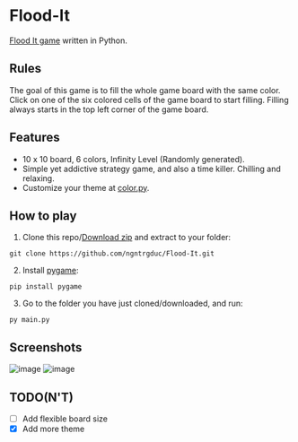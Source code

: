  # Flood-It

[Flood It game](https://www.google.com/search?q=flood+it) written in Python.

## Rules

The goal of this game is to fill the whole game board with the same color. Click on one of the six colored cells of the game board to start filling. Filling always starts in the top left corner of the game board.

## Features

- 10 x 10 board, 6 colors, Infinity Level (Randomly generated).
- Simple yet addictive strategy game, and also a time killer. Chilling and relaxing.
- Customize your theme at [color.py](https://github.com/ngntrgduc/Flood-It/blob/master/color.py).

## How to play

1. Clone this repo/[Download zip](https://github.com/ngntrgduc/Flood-It/archive/refs/heads/master.zip) and extract to your folder:
```
git clone https://github.com/ngntrgduc/Flood-It.git
```
2. Install [pygame](https://www.pygame.org/news):
```
pip install pygame
```
3. Go to the folder you have just cloned/downloaded, and run:
```
py main.py
```

## Screenshots
![image](https://user-images.githubusercontent.com/47920109/216643275-3da9226c-2305-4516-816f-f190dff4b1e7.png)
![image](https://user-images.githubusercontent.com/47920109/216643516-fe08dc6d-de0d-450c-a116-ea069d949df3.png)


## TODO(N'T)

- [ ] Add flexible board size
- [x] Add more theme
